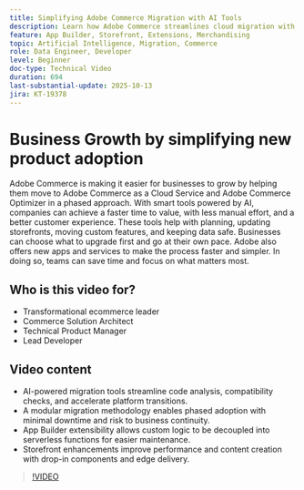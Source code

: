 ```yaml
---
title: Simplifying Adobe Commerce Migration with AI Tools
description: Learn how Adobe Commerce streamlines cloud migration with AI tools, modular adoption, and faster development for scalable business growth.
feature: App Builder, Storefront, Extensions, Merchandising
topic: Artificial Intelligence, Migration, Commerce
role: Data Engineer, Developer
level: Beginner
doc-type: Technical Video
duration: 694
last-substantial-update: 2025-10-13
jira: KT-19378
---
```


# Business Growth by simplifying new product adoption

Adobe Commerce is making it easier for businesses to grow by helping them move to Adobe Commerce as a Cloud Service and Adobe Commerce Optimizer in a phased approach. With smart tools powered by AI, companies can achieve a faster time to value, with less manual effort, and a better customer experience. These tools help with planning, updating storefronts, moving custom features, and keeping data safe. Businesses can choose what to upgrade first and go at their own pace. Adobe also offers new apps and services to make the process faster and simpler. In doing so, teams can save time and focus on what matters most.

## Who is this video for?

* Transformational ecommerce leader
* Commerce Solution Architect
* Technical Product Manager
* Lead Developer

## Video content

* AI-powered migration tools streamline code analysis, compatibility checks, and accelerate platform transitions.
* A modular migration methodology enables phased adoption with minimal downtime and risk to business continuity.
* App Builder extensibility allows custom logic to be decoupled into serverless functions for easier maintenance.
* Storefront enhancements improve performance and content creation with drop-in components and edge delivery.

>[!VIDEO](https://video.tv.adobe.com/v/3475737/?learn=on&enablevpops)
